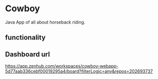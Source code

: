 # Cowboy
Java App of all about horseback riding. 

## functionality

## Dashboard url
https://app.zenhub.com/workspaces/cowboy-webapp-5d77aab336cebf00019295a4/board?filterLogic=any&repos=202693737

